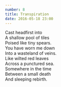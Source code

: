 ```yaml
---
number: 8
title: Transpiration
date: 2016-05-18 23:00
---
```


Cast headfirst into<br>
A shallow pool of tiles<br>
Poised like tiny spears.<br>
You have worn me down<br>
Into a wasteland of veins.<br>
Like wilted red leaves<br>
Across a punctured sea.<br>
Somewhere in the time<br>
Between a small death<br>
And sleeping rebirth.<br>
